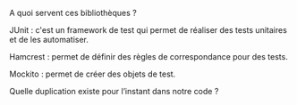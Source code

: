 A quoi servent ces bibliothèques ?

JUnit : c'est un framework de test qui permet de réaliser des tests unitaires et de les automatiser.

Hamcrest : permet de définir des règles de correspondance pour des tests. 

Mockito : permet de créer des objets de test.



Quelle duplication existe pour l’instant dans notre code ?